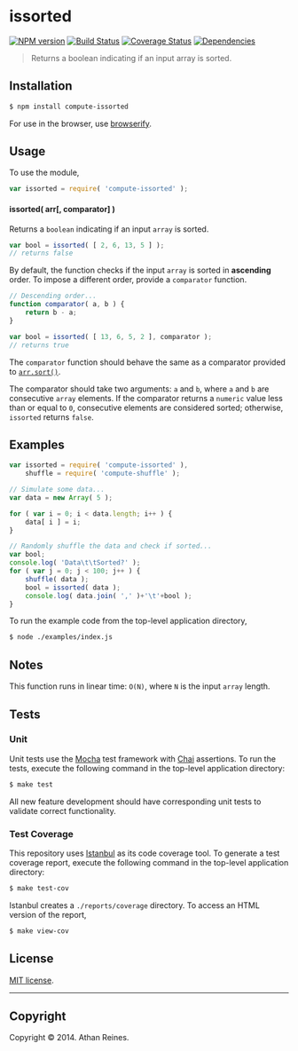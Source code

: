 issorted
===
[![NPM version][npm-image]][npm-url] [![Build Status][travis-image]][travis-url] [![Coverage Status][coveralls-image]][coveralls-url] [![Dependencies][dependencies-image]][dependencies-url]

> Returns a boolean indicating if an input array is sorted.


## Installation

``` bash
$ npm install compute-issorted
```

For use in the browser, use [browserify](https://github.com/substack/node-browserify).


## Usage

To use the module,

``` javascript
var issorted = require( 'compute-issorted' );
```

#### issorted( arr[, comparator] )

Returns a `boolean` indicating if an input `array` is sorted.

``` javascript
var bool = issorted( [ 2, 6, 13, 5 ] );
// returns false
```

By default, the function checks if the input `array` is sorted in __ascending__ order. To impose a different order, provide a `comparator` function.

``` javascript
// Descending order...
function comparator( a, b ) {
	return b - a;
}

var bool = issorted( [ 13, 6, 5, 2 ], comparator );
// returns true
```

The `comparator` function should behave the same as a comparator provided to [`arr.sort()`](https://developer.mozilla.org/en-US/docs/Web/JavaScript/Reference/Global_Objects/Array/sort).

The comparator should take two arguments: `a` and `b`, where `a` and `b` are consecutive `array` elements. If the comparator returns a `numeric` value less than or equal to `0`, consecutive elements are considered sorted; otherwise, `issorted` returns `false`. 


## Examples

``` javascript
var issorted = require( 'compute-issorted' ),
	shuffle = require( 'compute-shuffle' );

// Simulate some data...
var data = new Array( 5 );

for ( var i = 0; i < data.length; i++ ) {
	data[ i ] = i;
}

// Randomly shuffle the data and check if sorted...
var bool;
console.log( 'Data\t\tSorted?' );
for ( var j = 0; j < 100; j++ ) {
	shuffle( data );
	bool = issorted( data );
	console.log( data.join( ',' )+'\t'+bool );
}
```

To run the example code from the top-level application directory,

``` bash
$ node ./examples/index.js
```


## Notes

This function runs in linear time: `O(N)`, where `N` is the input `array` length.


## Tests

### Unit

Unit tests use the [Mocha](http://mochajs.org/) test framework with [Chai](http://chaijs.com) assertions. To run the tests, execute the following command in the top-level application directory:

``` bash
$ make test
```

All new feature development should have corresponding unit tests to validate correct functionality.


### Test Coverage

This repository uses [Istanbul](https://github.com/gotwarlost/istanbul) as its code coverage tool. To generate a test coverage report, execute the following command in the top-level application directory:

``` bash
$ make test-cov
```

Istanbul creates a `./reports/coverage` directory. To access an HTML version of the report,

``` bash
$ make view-cov
```


## License

[MIT license](http://opensource.org/licenses/MIT). 


---
## Copyright

Copyright &copy; 2014. Athan Reines.


[npm-image]: http://img.shields.io/npm/v/compute-issorted.svg
[npm-url]: https://npmjs.org/package/compute-issorted

[travis-image]: http://img.shields.io/travis/compute-io/issorted/master.svg
[travis-url]: https://travis-ci.org/compute-io/issorted

[coveralls-image]: https://img.shields.io/coveralls/compute-io/issorted/master.svg
[coveralls-url]: https://coveralls.io/r/compute-io/issorted?branch=master

[dependencies-image]: http://img.shields.io/david/compute-io/issorted.svg
[dependencies-url]: https://david-dm.org/compute-io/issorted

[dev-dependencies-image]: http://img.shields.io/david/dev/compute-io/issorted.svg
[dev-dependencies-url]: https://david-dm.org/dev/compute-io/issorted

[github-issues-image]: http://img.shields.io/github/issues/compute-io/issorted.svg
[github-issues-url]: https://github.com/compute-io/issorted/issues

